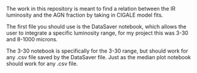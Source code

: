 The work in this repository is meant to find a relation between the IR luminosity and the AGN fraction by taking in CIGALE model fits.

The first file you should use is the DataSaver notebook, which allows the user to integrate a specific luminosity range, for my project this was 3-30 and 8-1000 microns.

The 3-30 notebook is specifically for the 3-30 range, but should work for any .csv file saved by the DataSaver file.
Just as the median plot notebook should work for any .csv file.

